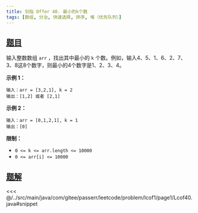 ```yaml
---
title: 剑指 Offer 40. 最小的k个数
tags: [数组, 分治, 快速选择, 排序, 堆（优先队列）]
---
```



## [题目](https://leetcode.cn/problems/zui-xiao-de-kge-shu-lcof/)
输入整数数组 `arr` ，找出其中最小的 `k` 个数。例如，输入4、5、1、6、2、7、3、8这8个数字，则最小的4个数字是1、2、3、4。

**示例 1：**

```
输入：arr = [3,2,1], k = 2
输出：[1,2] 或者 [2,1]
```

**示例 2：**

```
输入：arr = [0,1,2,1], k = 1
输出：[0]
```

**限制：**

* `0 <= k <= arr.length <= 10000`
* `0 <= arr[i] <= 10000`


## [题解](https://github.com/PasseRR/JavaLeetCode/blob/master/src/main/java/com/gitee/passerr/leetcode/problem/lcof1/page1/Lcof40.java)

<<< @/../src/main/java/com/gitee/passerr/leetcode/problem/lcof1/page1/Lcof40.java#snippet
